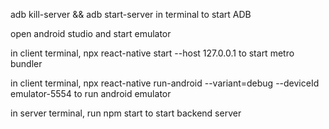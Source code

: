 adb kill-server && adb start-server in terminal to start ADB

open android studio and start emulator

in client terminal, npx react-native start --host 127.0.0.1 to start metro bundler

in client terminal, npx react-native run-android --variant=debug --deviceId emulator-5554 to run android emulator

in server terminal, run npm start to start backend server